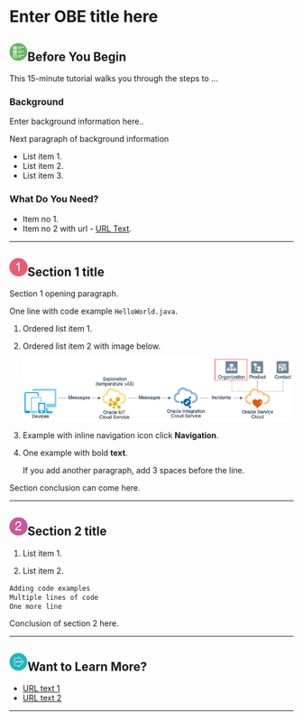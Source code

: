 # Enter OBE title here
## ![section 0](img/32_begin.png)Before You Begin

This 15-minute tutorial walks you through the steps to ...

### Background
Enter background information here..

Next paragraph of background information
* List item 1.
* List item 2.
* List item 3.

### What Do You Need?

* Item no 1.
* Item no 2 with url - [URL Text](https://www.oracle.com).

* * *

## ![section 1](img/32_1.png)Section 1 title

Section 1 opening paragraph.

One line with code example `HelloWorld.java`.

1. Ordered list item 1.
2. Ordered list item 2 with image below.

    ![Image alt text](img/screenshot1.png "Image title")

3. Example with inline navigation icon click **Navigation**.

4. One example with bold **text**.

   If you add another paragraph, add 3 spaces before the line.

Section conclusion can come here.

* * *

## ![section 2](img/32_2.png)Section 2 title

1. List item 1.

2. List item 2.

```
Adding code examples
Multiple lines of code
One more line
```
Conclusion of section 2 here.

* * *
## ![more information](img/32_more.png)Want to Learn More?

* [URL text 1](http://docs.oracle.com)
* [URL text 2](http://docs.oracle.com)

* * *
